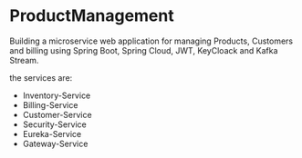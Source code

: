 # ProductManagement

Building a microservice web application for managing Products, Customers and billing using Spring Boot, Spring Cloud, JWT, KeyCloack and Kafka Stream.

the services are:
  - Inventory-Service
  - Billing-Service
  - Customer-Service
  - Security-Service
  - Eureka-Service
  - Gateway-Service
